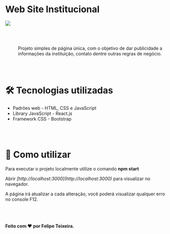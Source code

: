 <h1>Web Site Institucional</h1> 


<img src="https://github.com/felipeteixeirams/6notarial/assets/46509672/0a4507e2-0411-4acd-8623-7a00b3044f95" style="margin: 0 auto" width="auto" />

<br><br>

<dd>Projeto simples de página única, com o objetivo de dar publicidade a informações da instituição, contato dentre outras regras de negócio.</dd>

<br><br>

<h1>🛠️ Tecnologias utilizadas</h1> 

<ul>
    <li>Padrões web - HTML, CSS e JavaScript</li>
    <li>Library JavaScript - React.js</li>
    <li>Framework CSS - Bootstrap</li>
</ul>

<br><br>

<h1>📃 Como utilizar</h1>
<p>Para executar o projeto localmente utilize o comando <strong>npm start</strong></p>
<p>Abrir <em>[http://localhost:3000](http://localhost:3000)</em> para visualizar no navegador.</p>
<p>A página irá atualizar a cada alteração, você poderá visualizar qualquer erro no console F12.</p>

<br><br>


<h4>Feito com ❤️ por <a url="https://www.linkedin.com/in/felipeteixeirams/" target="_blank">Felipe Teixeira</a>.</h4>

